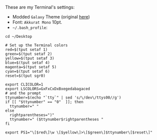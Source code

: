 These are my Terminal's settings:

- Modded `Galaxy` Theme (original [here](https://github.com/lysyi3m/osx-terminal-themes))
- Font: `Akkurat Mono` 10pt.
- `~/.bash_profile`:

```shell
cd ~/Desktop

# Set up the Terminal colors
red=$(tput setaf 1)
green=$(tput setaf 2)
yellow=$(tput setaf 3)
blue=$(tput setaf 4)
magenta=$(tput setaf 5)
cyan=$(tput setaf 6)
reset=$(tput sgr0)

export CLICOLOR=1
export LSCOLORS=GxFxCxDxBxegedabagaced
# and the prompt
ttynumber=$(echo "`tty`" | sed 's/\/dev\/ttys00//g')
if [[ "$ttynumber" == "0"  ]]; then
  ttynumber=" "
else
  rightparentheses=")"
  ttynumber=" ($ttynumber$rightparentheses "
fi

export PS1="\[$red\]\w \[$yellow\]>\[$green\]$ttynumber\[$reset\]"
``` 